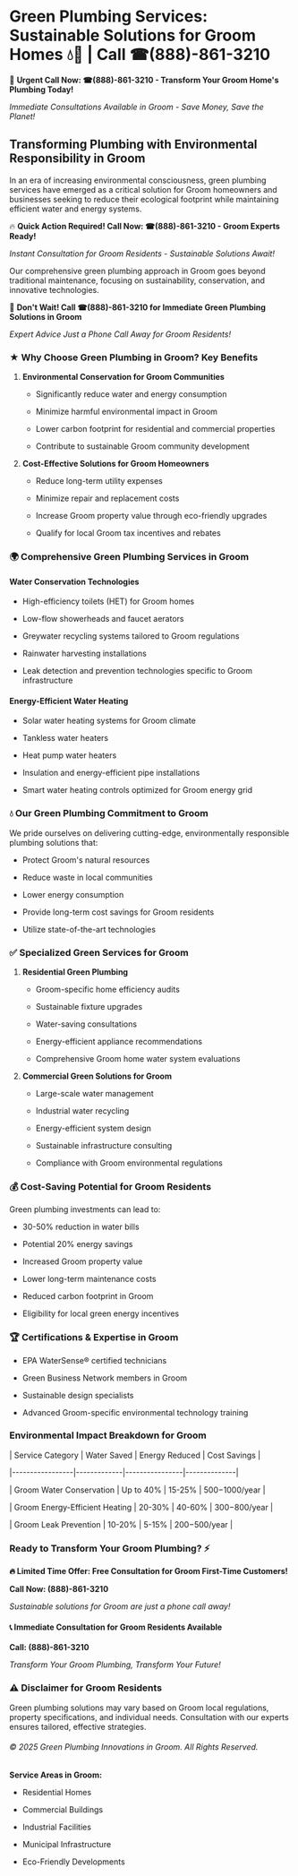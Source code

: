 # Green Plumbing Services: Sustainable Solutions for Groom Homes 💧🌿 | Call ☎(888)-861-3210

🚨 **Urgent Call Now: ☎(888)-861-3210 - Transform Your Groom Home's Plumbing Today!**
*Immediate Consultations Available in Groom - Save Money, Save the Planet!*

## Transforming Plumbing with Environmental Responsibility in Groom

In an era of increasing environmental consciousness, green plumbing services have emerged as a critical solution for Groom homeowners and businesses seeking to reduce their ecological footprint while maintaining efficient water and energy systems. 

🔥 **Quick Action Required! Call Now: ☎(888)-861-3210 - Groom Experts Ready!**
*Instant Consultation for Groom Residents - Sustainable Solutions Await!*

Our comprehensive green plumbing approach in Groom goes beyond traditional maintenance, focusing on sustainability, conservation, and innovative technologies.

🚨 **Don't Wait! Call ☎(888)-861-3210 for Immediate Green Plumbing Solutions in Groom**
*Expert Advice Just a Phone Call Away for Groom Residents!*

### ★ Why Choose Green Plumbing in Groom? Key Benefits

1. **Environmental Conservation for Groom Communities** 
   - Significantly reduce water and energy consumption
   - Minimize harmful environmental impact in Groom
   - Lower carbon footprint for residential and commercial properties
   - Contribute to sustainable Groom community development

2. **Cost-Effective Solutions for Groom Homeowners** 
   - Reduce long-term utility expenses
   - Minimize repair and replacement costs
   - Increase Groom property value through eco-friendly upgrades
   - Qualify for local Groom tax incentives and rebates

### 🌍 Comprehensive Green Plumbing Services in Groom

#### Water Conservation Technologies
- High-efficiency toilets (HET) for Groom homes
- Low-flow showerheads and faucet aerators
- Greywater recycling systems tailored to Groom regulations
- Rainwater harvesting installations
- Leak detection and prevention technologies specific to Groom infrastructure

#### Energy-Efficient Water Heating
- Solar water heating systems for Groom climate
- Tankless water heaters
- Heat pump water heaters
- Insulation and energy-efficient pipe installations
- Smart water heating controls optimized for Groom energy grid

### 💧 Our Green Plumbing Commitment to Groom

We pride ourselves on delivering cutting-edge, environmentally responsible plumbing solutions that:
- Protect Groom's natural resources
- Reduce waste in local communities
- Lower energy consumption
- Provide long-term cost savings for Groom residents
- Utilize state-of-the-art technologies

### ✅ Specialized Green Services for Groom

1. **Residential Green Plumbing**
   - Groom-specific home efficiency audits
   - Sustainable fixture upgrades
   - Water-saving consultations
   - Energy-efficient appliance recommendations
   - Comprehensive Groom home water system evaluations

2. **Commercial Green Solutions for Groom**
   - Large-scale water management
   - Industrial water recycling
   - Energy-efficient system design
   - Sustainable infrastructure consulting
   - Compliance with Groom environmental regulations

### 💰 Cost-Saving Potential for Groom Residents

Green plumbing investments can lead to:
- 30-50% reduction in water bills
- Potential 20% energy savings
- Increased Groom property value
- Lower long-term maintenance costs
- Reduced carbon footprint in Groom
- Eligibility for local green energy incentives

### 🏆 Certifications & Expertise in Groom

- EPA WaterSense® certified technicians
- Green Business Network members in Groom
- Sustainable design specialists
- Advanced Groom-specific environmental technology training

### Environmental Impact Breakdown for Groom

| Service Category | Water Saved | Energy Reduced | Cost Savings |
|-----------------|-------------|----------------|--------------|
| Groom Water Conservation | Up to 40% | 15-25% | $500-$1000/year |
| Groom Energy-Efficient Heating | 20-30% | 40-60% | $300-$800/year |
| Groom Leak Prevention | 10-20% | 5-15% | $200-$500/year |

### Ready to Transform Your Groom Plumbing? ⚡

**🔥 Limited Time Offer: Free Consultation for Groom First-Time Customers!**

**Call Now: (888)-861-3210**
*Sustainable solutions for Groom are just a phone call away!*

#### 📞 Immediate Consultation for Groom Residents Available

**Call: (888)-861-3210**
*Transform Your Groom Plumbing, Transform Your Future!*

### ⚠️ Disclaimer for Groom Residents

Green plumbing solutions may vary based on Groom local regulations, property specifications, and individual needs. Consultation with our experts ensures tailored, effective strategies.

###### © 2025 Green Plumbing Innovations in Groom. All Rights Reserved.

**Service Areas in Groom:** 
- Residential Homes
- Commercial Buildings
- Industrial Facilities
- Municipal Infrastructure
- Eco-Friendly Developments
